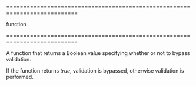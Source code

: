 <!--**
/*-------------------------------------------
    Auto-generated file. Do not modify.
-------------------------------------------

**-->
===========================================================================
<!--type-->function<!--/type-->
===========================================================================

<!--shortDescription-->
A function that returns a Boolean value specifying whether or not to bypass validation. 
<!--/shortDescription-->

<!--fullDescription-->
If the function returns *true*, validation is bypassed, otherwise validation is performed.
<!--/fullDescription-->